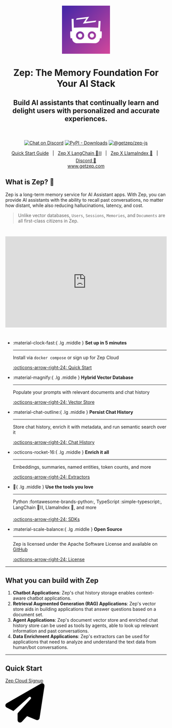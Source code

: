 <p style="text-align:center;">
  <a href="https://www.getzep.com/">
    <img src="https://raw.githubusercontent.com/getzep/zep/main/assets/zep-logo-icon-gradient-rgb.svg" width="150" alt="Zep Logo">
  </a>
</p>

<h1 align="center">
Zep: The Memory Foundation For Your AI Stack
</h1>
<h2 align="center">Build AI assistants that continually learn and delight users with personalized and accurate experiences.</h2>
<br />
<p style="text-align:center; margin-top: 20px;">
  <a href="https://discord.gg/W8Kw6bsgXQ"><img
    src="https://dcbadge.vercel.app/api/server/W8Kw6bsgXQ?style=flat"
    alt="Chat on Discord"
  /></a>
  <a href="https://pypi.org/project/zep-python"><img alt="PyPI - Downloads" src="https://img.shields.io/pypi/dw/zep-python?label=pypi%20downloads"></a>
  <a href="https://www.npmjs.com/package/@getzep/zep-js"><img alt="@getzep/zep-js" src="https://img.shields.io/npm/dw/%40getzep/zep-js?label=npm%20downloads"></a>
</p>

<p style="text-align:center;">
<a href="/deployment/quickstart/">Quick Start Guide</a> &nbsp; | &nbsp; 
<a href="/sdk/langchain/">Zep X LangChain 🦜⛓</a> &nbsp; | &nbsp; 
<a href="/sdk/llamaindex/">Zep X LlamaIndex 🦙</a> &nbsp; | &nbsp;
<a href="https://discord.gg/W8Kw6bsgXQ">Discord 💬</a><br />
<a href="https://www.getzep.com">www.getzep.com</a>
</p>

## What is Zep? 💬

Zep is a long-term memory service for AI Assistant apps. With Zep, you can provide AI assistants with the ability to recall past conversations, no matter how distant, while also reducing hallucinations, latency, and cost.

> Unlike vector databases, `Users`, `Sessions`, `Memories`, and `Documents` are all first-class citizens in Zep.

<div style="padding:56.25% 0 0 0;position:relative; margin: 40px 0;"><iframe src="https://player.vimeo.com/video/865785086?badge=0&amp;autopause=0&amp;player_id=0&amp;app_id=58479" frameborder="0" allow="autoplay; fullscreen; picture-in-picture" style="position:absolute;top:0;left:0;width:100%;height:100%;" title="Zep Demo"></iframe></div><script src="https://player.vimeo.com/api/player.js"></script>

<div class="grid cards" style="margin-top: 40px;" markdown>

- :material-clock-fast:{ .lg .middle } **Set up in 5 minutes**

  ***

  Install via `docker compose` or sign up for Zep Cloud

  [:octicons-arrow-right-24: Quick Start](deployment/quickstart.md)

- :material-magnify:{ .lg .middle } **Hybrid Vector Database**

  ***

  Populate your prompts with relevant documents and chat history

  [:octicons-arrow-right-24: Vector Store](sdk/documents.md)

- :material-chat-outline:{ .lg .middle } **Persist Chat History**

  ***

  Store chat history, enrich it with metadata, and run semantic search over it

  [:octicons-arrow-right-24: Chat History](sdk/chat_history/index.md)

- :octicons-rocket-16:{ .lg .middle } **Enrich it all**

  ***

  Embeddings, summaries, named entities, token counts, and more

  [:octicons-arrow-right-24: Extractors](sdk/extractors.md)

- :black_heart:{ .lg .middle } **Use the tools you love**

  ***

  Python :fontawesome-brands-python:, TypeScript :simple-typescript:, LangChain 🦜⛓️, LlamaIndex 🦙, and more

  [:octicons-arrow-right-24: SDKs](sdk/index.md)

- :material-scale-balance:{ .lg .middle } **Open Source**

  ***

  Zep is licensed under the Apache Software License and available on [GitHub](https://github.com/getzep/zep)

  [:octicons-arrow-right-24: License](https://github.com/getzep/zep/blob/main/LICENSE)

</div>

---

## What you can build with Zep

1. **Chatbot Applications**: Zep's chat history storage enables context-aware chatbot applications.
2. **Retrieval Augmented Generation (RAG) Applications**: Zep's vector store aids in building applications that answer questions based on a document set.
3. **Agent Applications**: Zep's document vector store and enriched chat history store can be used as tools by agents, able to look up relevant information and past conversations.
4. **Data Enrichment Applications**: Zep's extractors can be used for applications that need to analyze and understand the text data from human/bot conversations.

---

## Quick Start

<p style="display: flex; align-items: center; margin-bottom: 80px">
    <a class="md-button" href="https://www.getzep.com/" style="margin-right: 20px; padding: inherit 15px; border-radius: 7px;">
        Zep Cloud Signup
        <span class="twemoji">
            <svg xmlns="http://www.w3.org/2000/svg" viewBox="0 0 512 512">
                <!--! Font Awesome Free 6.4.0 by @fontawesome - https://fontawesome.com License - https://fontawesome.com/license/free (Icons: CC BY 4.0, Fonts: SIL OFL 1.1, Code: MIT License) Copyright 2023 Fonticons, Inc.-->
                <path d="M498.1 5.6c10.1 7 15.4 19.1 13.5 31.2l-64 416c-1.5 9.7-7.4 18.2-16 23s-18.9 5.4-28 1.6L284 427.7l-68.5 74.1c-8.9 9.7-22.9 12.9-35.2 8.1S160 493.2 160 480v-83.6c0-4 1.5-7.8 4.2-10.7l167.6-182.9c5.8-6.3 5.6-16-.4-22s-15.7-6.4-22-.7L106 360.8l-88.3-44.2C7.1 311.3.3 300.7 0 288.9s5.9-22.8 16.1-28.7l448-256c10.7-6.1 23.9-5.5 34 1.4z"></path>
            </svg>
        </span>
    </a>
</p>
